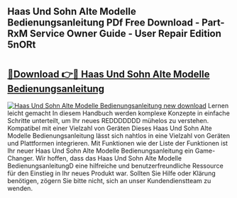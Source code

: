 ## Haas Und Sohn Alte Modelle Bedienungsanleitung PDf Free Download - Part-RxM Service Owner Guide - User Repair Edition 5nORt

# <h2><a href="http://df1vg2d.blite.top/?on=Haas+Und+Sohn+Alte+Modelle+Bedienungsanleitung">🔗Download 👉🔴 Haas Und Sohn Alte Modelle Bedienungsanleitung</a></h2>

[![Haas Und Sohn Alte Modelle Bedienungsanleitung new download](https://i.imgur.com/lujVjoI.png)](http://df1vg2d.blite.top/?on=Haas+Und+Sohn+Alte+Modelle+Bedienungsanleitung)
Lernen leicht gemacht In diesem Handbuch werden komplexe Konzepte in einfache Schritte unterteilt, um Ihr neues REDDDDDDD mühelos zu verstehen. Kompatibel mit einer Vielzahl von Geräten Dieses Haas Und Sohn Alte Modelle Bedienungsanleitung lässt sich nahtlos in eine Vielzahl von Geräten und Plattformen integrieren. Mit Funktionen wie der Liste der Funktionen ist Ihr neuer Haas Und Sohn Alte Modelle Bedienungsanleitung ein Game-Changer. Wir hoffen, dass das Haas Und Sohn Alte Modelle BedienungsanleitungD eine hilfreiche und benutzerfreundliche Ressource für den Einstieg in Ihr neues Produkt war. Sollten Sie Hilfe oder Klärung benötigen, zögern Sie bitte nicht, sich an unser Kundendienstteam zu wenden.
